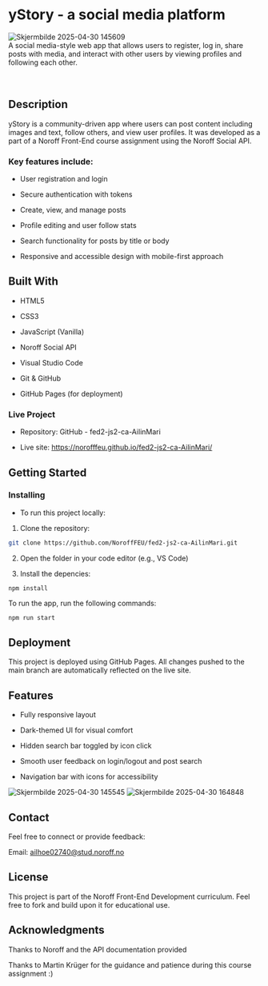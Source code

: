 # yStory - a social media platform
![Skjermbilde 2025-04-30 145609](https://github.com/user-attachments/assets/d0ab8a65-7516-4833-85e8-21be3db133fa) <br>
A social media-style web app that allows users to register, log in, share posts with media, and interact with other users by viewing profiles and following each other.<br><br><br>

## Description
yStory is a community-driven app where users can post content including images and text, follow others, and view user profiles. It was developed as a part of a Noroff Front-End course assignment using the Noroff Social API.

### Key features include:

- User registration and login

- Secure authentication with tokens

- Create, view, and manage posts

- Profile editing and user follow stats

- Search functionality for posts by title or body

- Responsive and accessible design with mobile-first approach

## Built With
- HTML5

- CSS3

- JavaScript (Vanilla)

- Noroff Social API

- Visual Studio Code

- Git & GitHub
  
- GitHub Pages (for deployment)

### Live Project
- Repository: GitHub - fed2-js2-ca-AilinMari

- Live site: https://norofffeu.github.io/fed2-js2-ca-AilinMari/

## Getting Started
### Installing
- To run this project locally:

1. Clone the repository:<br>

```bash
git clone https://github.com/NoroffFEU/fed2-js2-ca-AilinMari.git
```
2. Open the folder in your code editor (e.g., VS Code)

3. Install the depencies:
```
npm install
```
To run the app, run the following commands:

```bash
npm run start
```

## Deployment
This project is deployed using GitHub Pages. All changes pushed to the main branch are automatically reflected on the live site.

## Features
- Fully responsive layout

- Dark-themed UI for visual comfort

- Hidden search bar toggled by icon click

- Smooth user feedback on login/logout and post search

- Navigation bar with icons for accessibility

![Skjermbilde 2025-04-30 145545](https://github.com/user-attachments/assets/42454b66-18a7-4a4f-9db3-1b6d7c766a94)
![Skjermbilde 2025-04-30 164848](https://github.com/user-attachments/assets/5807408e-6ddb-4425-914f-c95c89b78ae5)



## Contact
Feel free to connect or provide feedback:

Email: ailhoe02740@stud.noroff.no

## License
This project is part of the Noroff Front-End Development curriculum. Feel free to fork and build upon it for educational use.

## Acknowledgments
Thanks to Noroff and the API documentation provided

Thanks to Martin Krüger for the guidance and patience during this course assignment :)

